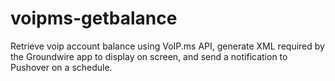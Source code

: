 # voipms-getbalance
Retrieve voip account balance using VoIP.ms API, generate XML required by the Groundwire app to display on screen, and send a notification to Pushover on a schedule.

